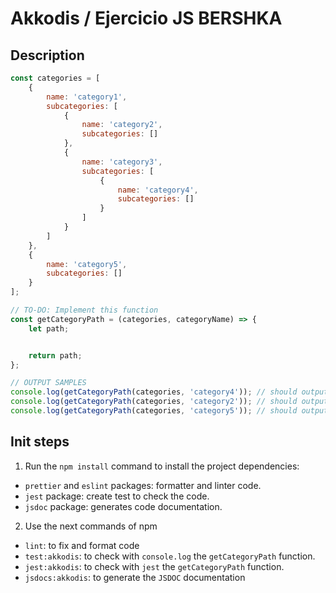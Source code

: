 # Akkodis / Ejercicio JS BERSHKA

## Description

```javascript
const categories = [
    {
        name: 'category1',
        subcategories: [
            {
                name: 'category2',
                subcategories: []
            },
            {
                name: 'category3',
                subcategories: [
                    {
                        name: 'category4',
                        subcategories: []
                    }
                ]
            }
        ]
    },
    {
        name: 'category5',
        subcategories: []
    }
];

// TO-DO: Implement this function
const getCategoryPath = (categories, categoryName) => {
    let path;


    return path;
};

// OUTPUT SAMPLES
console.log(getCategoryPath(categories, 'category4')); // should output: '/category1/category3/category4'
console.log(getCategoryPath(categories, 'category2')); // should output: '/category1/category2'
console.log(getCategoryPath(categories, 'category5')); // should output: '/category5'
```

## Init steps

1. Run the `npm install` command to install the project dependencies:

- `prettier` and `eslint` packages: formatter and linter code.
- `jest` package: create test to check the code.
- `jsdoc` package: generates code documentation.

2. Use the next commands of npm

- `lint`: to fix and format code
- `test:akkodis`: to check with `console.log` the `getCategoryPath` function.
- `jest:akkodis`: to check with `jest`  the `getCategoryPath` function.
- `jsdocs:akkodis`: to generate the `JSDOC` documentation
